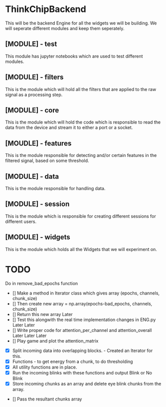 # ThinkChipBackend

This will be the backend Engine for all the widgets we will be building. 
We will seperate different modules and keep them seperately.

## [MODULE] - test
This module has jupyter notebooks which are used to test different modules.

## [MODULE] - filters
This is the module which will hold all the filters that are applied to the raw signal as a processing step.

## [MODULE] - core
This is the module which will hold the code which is responsible to read the data from the device and stream it to 
either a port or a socket.

## [MOUDLE] - features
This is the module responsible for detecting and/or certain features in the filtered signal, based on some threshold.

## [MODULE] - data
This is the module responsible for handling data.

## [MODULE] - session
This is the module which is responsible for creating different sessions for different users.

## [MODULE] - widgets
This is the module which holds all the Widgets that we will experiment on.

# TODO 
Do in remove_bad_epochs function
- [] Make a method in Iterator class which gives array (epochs, channels, chunk_size)
- [] Then create new array = np.array(epochs-bad_epochs, channels, chunk_size)
- [] Return this new array
Later
- [] Test this alongwith the real time implementation changes in ENG.py
Later Later
- [] Write proper code for attention_per_channel and attention_overall
Later Later Later
- [] Play game and plot the attention_matrix

- [x] Split incoming data into overlapping blocks.
		- Created an Iterator for this.
- [x] Functions - to get energy from a chunk, to do thresholding
- [x] All utility functions are in place.
- [x] Run the incoming blinks with these functions and output Blink or No Blink
- [x] Store incoming chunks as an array and delete eye blink chunks from the array.
- [] Pass the resultant chunks array 

